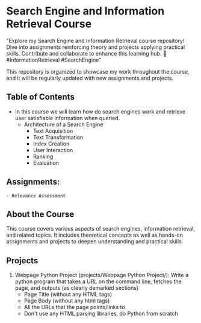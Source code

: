 # Search Engine and Information Retrieval Course
"Explore my Search Engine and Information Retrieval course repository! Dive into assignments reinforcing theory and projects applying practical skills. Contribute and collaborate to enhance this learning hub. 🚀 #InformationRetrieval #SearchEngine"

This repository is organized to showcase my work throughout the course, and it will be regularly updated with new assignments and projects.

## Table of Contents
- In this course we will learn how do search engines work and retrieve user satisfiable information when queried.
    - Architecture of a Search Engine
        - Text Acquisition
        - Text Transformation
        - Index Creation
        - User Interaction
        - Ranking
        - Evaluation
          
## Assignments:
    - Relevance Assessment

## About the Course

This course covers various aspects of search engines, information retrieval, and related topics. It includes theoretical concepts as well as hands-on assignments and projects to deepen understanding and practical skills.

## Projects

1. Webpage Python Project (projects/Webpage Python Project/):
   Write a python program that takes a URL on the command line, fetches the page, and outputs (as clearly demarked sections)
    - Page Title (without any HTML tags)
    - Page Body (without any html tags)
    - All the URLs that the page points/links to
    - Don't use any HTML parsing libraries, do Python from scratch
